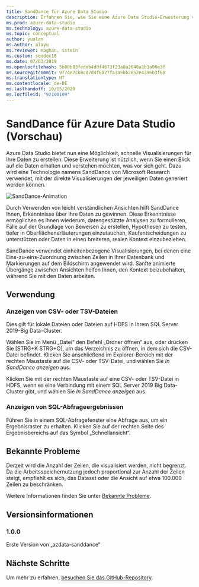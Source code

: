 ```yaml
---
title: SandDance für Azure Data Studio
description: Erfahren Sie, wie Sie eine Azure Data Studio-Erweiterung verwenden, um schnell Visualisierungen Ihrer Daten zu erstellen, die Ihnen Erkenntnisse bieten.
ms.prod: azure-data-studio
ms.technology: azure-data-studio
ms.topic: conceptual
author: yualan
ms.author: alayu
ms.reviewer: maghan, sstein
ms.custom: seodec18
ms.date: 07/03/2019
ms.openlocfilehash: 5b00b83fedeb4d0f4673f23a0a2640a3b3a00e3f
ms.sourcegitcommit: 9774e2cb8c07d4f6027fa3a5bb2852e4396b3f68
ms.translationtype: HT
ms.contentlocale: de-DE
ms.lasthandoff: 10/15/2020
ms.locfileid: "92100109"
---
```

# <a name="sanddance-for-azure-data-studio-preview"></a>SandDance für Azure Data Studio (Vorschau)

Azure Data Studio bietet nun eine Möglichkeit, schnelle Visualisierungen für Ihre Daten zu erstellen. Diese Erweiterung ist nützlich, wenn Sie einen Blick auf die Daten erhalten und verstehen möchten, was vor sich geht. Dazu wird eine Technologie namens SandDance von Microsoft Research verwendet, mit der direkte Visualisierungen der jeweiligen Daten generiert werden können.

![SandDance-Animation](https://user-images.githubusercontent.com/11507384/54236654-52d42800-44d1-11e9-859e-6c5d297a46d2.gif)

Durch Verwenden von leicht verständlichen Ansichten hilft SandDance Ihnen, Erkenntnisse über Ihre Daten zu gewinnen. Diese Erkenntnisse ermöglichen es Ihnen wiederum, datengestützte Analysen zu formulieren, Fälle auf der Grundlage von Beweisen zu erstellen, Hypothesen zu testen, tiefer in Oberflächenerläuterungen einzutauchen, Kaufentscheidungen zu unterstützen oder Daten in einen breiteren, realen Kontext einzubeziehen.

SandDance verwendet einheitenbezogene Visualisierungen, bei denen eine Eins-zu-eins-Zuordnung zwischen Zeilen in Ihrer Datenbank und Markierungen auf dem Bildschirm angewendet wird.
Sanfte animierte Übergänge zwischen Ansichten helfen Ihnen, den Kontext beizubehalten, während Sie mit den Daten arbeiten.

## <a name="usage"></a>Verwendung

### <a name="view-csv-or-tsv-files"></a>Anzeigen von CSV- oder TSV-Dateien
Dies gilt für lokale Dateien oder Dateien auf HDFS in Ihrem SQL Server 2019-Big Data-Cluster.
 
Wählen Sie im Menü „Datei“ den Befehl „Ordner öffnen“ aus, oder drücken Sie [STRG+K STRG+O], um das Verzeichnis zu öffnen, in dem sich die CSV-Datei befindet.  Klicken Sie anschließend im Explorer-Bereich mit der rechten Maustaste auf die CSV- oder TSV-Datei, und wählen Sie *In SandDance anzeigen* aus.

Klicken Sie mit der rechten Maustaste auf eine CSV- oder TSV-Datei in HDFS, wenn es eine Verbindung mit einem SQL Server 2019 Big Data-Cluster gibt, und wählen Sie *In SandDance anzeigen* aus.

### <a name="view-sql-query-results"></a>Anzeigen von SQL-Abfrageergebnissen

Führen Sie in einem SQL-Abfragefenster eine Abfrage aus, um ein Ergebnisraster zu erhalten. Klicken Sie auf der rechten Seite des Ergebnisbereichs auf das Symbol „Schnellansicht“.

## <a name="known-issues"></a>Bekannte Probleme

Derzeit wird die Anzahl der Zeilen, die visualisiert werden, nicht begrenzt. Da die Arbeitsspeichernutzung jedoch proportional zur Anzahl der Zeilen steigt, empfiehlt es sich, das Dataset oder die Ansicht auf etwa 100.000 Zeilen zu beschränken.

Weitere Informationen finden Sie unter [Bekannte Probleme](https://microsoft.github.io/SandDance/#known-issues).

## <a name="release-notes"></a>Versionsinformationen

### <a name="100"></a>1.0.0

Erste Version von „azdata-sanddance“

## <a name="next-steps"></a>Nächste Schritte
Um mehr zu erfahren, [besuchen Sie das GitHub-Repository](https://github.com/Microsoft/SandDance).
